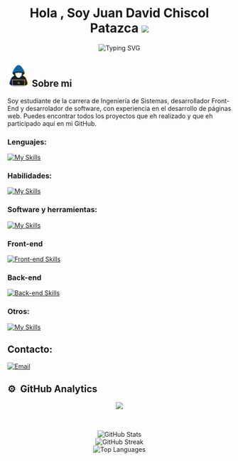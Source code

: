 <h1 align="center"><b>Hola , Soy Juan David Chiscol Patazca </b><img src="https://media.giphy.com/media/hvRJCLFzcasrR4ia7z/giphy.gif" width="35"></h1>
<p align="center">
  <img src="https://readme-typing-svg.herokuapp.com?font=Time+New+Roman&color=cyan&size=30&center=true&vCenter=true&width=900&height=100&lines=Soy+Estudiante+de+la+carrera+de+Ingeniería+de+Sistemas;Desarrollador+Front-End+%E2%9D%A4;Me+gusta+desarrollar+p%C3%A1ginas+web." alt="Typing SVG">
</p>

## <picture><img src = "https://github.com/0xAbdulKhalid/0xAbdulKhalid/raw/main/assets/mdImages/about_me.gif" width = 50px></picture> **Sobre mi**

Soy estudiante de la carrera de Ingeniería de Sistemas, desarrollador Front-End y desarrolador de software, con experiencia en el desarrollo de páginas web. Puedes encontrar todos los proyectos que eh realizado y que eh participado aquí en mi GitHub.

### Lenguajes:
[![My Skills](https://skillicons.dev/icons?i=py,java,js,css&perline=4)](https://skillicons.dev)
### Habilidades:
[![My Skills](https://skillicons.dev/icons?i=git,github&perline=9)](https://skillicons.dev)
### Software y herramientas:
[![My Skills](https://skillicons.dev/icons?i=vscode,figma,visualstudio&perline=5)](https://skillicons.dev)

### Front-end
[![Front-end Skills](https://skillicons.dev/icons?i=html,tailwind,bootstrap,react,vite&perline=5)](https://skillicons.dev)
  
### Back-end
[![Back-end Skills](https://skillicons.dev/icons?i=flask,django,postgres,mysql&perline=6)](https://skillicons.dev)
### Otros:
[![My Skills](https://skillicons.dev/icons?i=photoshop&perline=5)](https://skillicons.dev)

## Contacto:
<a href="mailto:chiscolpatazcajuandavid@gmail.com"><img alt="Email" src="https://img.shields.io/badge/Email-chiscolpatazcajuandavid@gmail.com-blue?style=flat-square&logo=gmail"></a>

## ⚙️ &nbsp;GitHub Analytics

<p align="center">
  <a href="https://github.com/juanchiscol">
    <img height="180em" src="https://github-readme-stats-eight-theta.vercel.app/api?username=juanchiscol&show_icons=true&theme=algolia&include_all_commits=true&count_private=true"/>
  </a>
</p>
<br>
<div align="center">

![GitHub Stats](https://github-readme-stats.vercel.app/api?username=AndreeRequejo&theme=tokyonight&hide_border=true&include_all_commits=false&count_private=false)
<br/>
![GitHub Streak](https://github-readme-streak-stats.herokuapp.com/?user=AndreeRequejo&theme=tokyonight&hide_border=true)
<br/>
![Top Languages](https://github-readme-stats.vercel.app/api/top-langs/?username=AndreeRequejo&theme=tokyonight&hide_border=true&include_all_commits=false&count_private=false&layout=compact)

</div>
